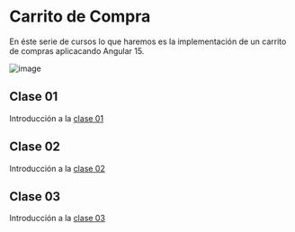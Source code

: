 # Carrito de Compra
En éste serie de cursos lo que haremos es la implementación de un carrito de compras aplicacando Angular 15.

![image](https://user-images.githubusercontent.com/8560750/217032936-859a9884-4a3c-4303-9be5-cb57a2c2fcad.png)

## Clase 01
Introducción a la [clase 01](https://github.com/Aplicaciones-Web-Barron-UTNG/shopping-cart/tree/main/clase01/first-app)

## Clase 02
Introducción a la [clase 02](https://github.com/Aplicaciones-Web-Barron-UTNG/shopping-cart/tree/main/clase02/shopping-cart)

## Clase 03
Introducción a la [clase 03](https://github.com/Aplicaciones-Web-Barron-UTNG/shopping-cart/tree/main/clase03)
